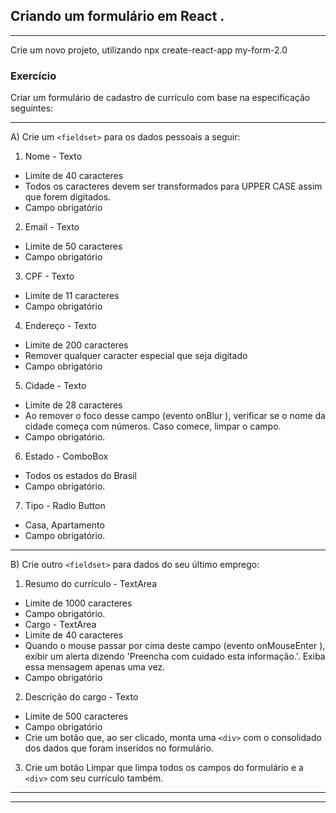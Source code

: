 ## Criando um formulário em React .

___

Crie um novo projeto, utilizando npx create-react-app my-form-2.0

### Exercício

Criar um formulário de cadastro de currículo com base na especificação seguintes:

___
A) Crie um `<fieldset>` para os dados pessoais a seguir:

1. Nome - Texto
* Limite de 40 caracteres
* Todos os caracteres devem ser transformados para UPPER CASE assim que forem digitados.
* Campo obrigatório

2. Email - Texto
* Limite de 50 caracteres
* Campo obrigatório

3. CPF - Texto
* Limite de 11 caracteres
* Campo obrigatório

4. Endereço - Texto
* Limite de 200 caracteres
* Remover qualquer caracter especial que seja digitado
* Campo obrigatório

5. Cidade - Texto
* Limite de 28 caracteres
* Ao remover o foco desse campo (evento onBlur ), verificar se o nome da cidade começa com números. Caso comece, limpar o campo.
* Campo obrigatório.

6. Estado - ComboBox
* Todos os estados do Brasil
* Campo obrigatório.

7. Tipo - Radio Button
* Casa, Apartamento
* Campo obrigatório.

___
B) Crie outro `<fieldset>` para dados do seu último emprego:

1. Resumo do currículo - TextArea
* Limite de 1000 caracteres
* Campo obrigatório.
* Cargo - TextArea
* Limite de 40 caracteres
* Quando o mouse passar por cima deste campo (evento onMouseEnter ), exibir um alerta dizendo 'Preencha com cuidado esta informação.'. Exiba essa mensagem apenas uma vez.
* Campo obrigatório

2. Descrição do cargo - Texto
* Limite de 500 caracteres
* Campo obrigatório
* Crie um botão que, ao ser clicado, monta uma `<div>` com o consolidado dos dados que foram inseridos no formulário.

3. Crie um botão Limpar que limpa todos os campos do formulário e a `<div>` com seu currículo também.

___
___